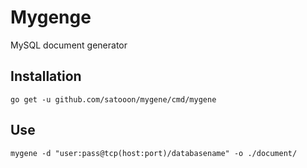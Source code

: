 # Mygenge

MySQL document generator

## Installation

```
go get -u github.com/satooon/mygene/cmd/mygene
```

## Use

```
mygene -d "user:pass@tcp(host:port)/databasename" -o ./document/
```


